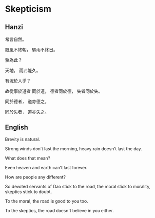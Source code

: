 # Skepticism

## Hanzi

希言自然。

飄風不終朝，
驟雨不終日。

孰為此？

天地，
而弗能久。

有況於人乎？

故從事於道者
同於道，
德者同於德，
失者同於失。

同於德者，
道亦德之。

同於失者，
道亦失之。

## English

Brevity is natural.

Strong winds don't last the morning,
heavy rain doesn't last the day.

What does that mean?

Even heaven and earth
can't last forever.

How are people any different?

So devoted servants of Dao
stick to the road,
the moral stick to morality,
skeptics stick to doubt.

To the moral,
the road is good to you too.

To the skeptics,
the road doesn't believe in you either.
